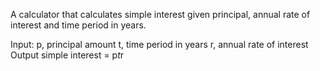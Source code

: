 A calculator that calculates simple interest given principal, annual rate of interest and time period in years.

Input:
   p, principal amount
   t, time period in years
   r, annual rate of interest
Output
simple interest = p*t*r
